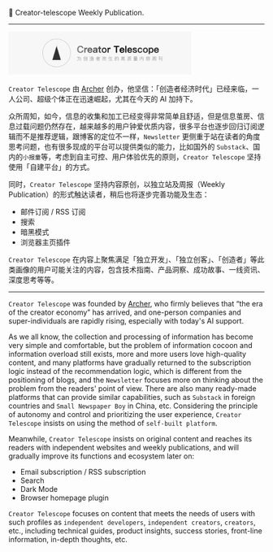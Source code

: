 🔭 Creator-telescope Weekly Publication.

---

<img src="./media/ct.png" width="360" />

`Creator Telescope` 由 [Archer](https://xiaoa.name) 创办，他坚信：「创造者经济时代」已经来临，一人公司、超级个体正在迅速崛起，尤其在今天的 AI 加持下。

众所周知，如今，信息的收集和加工已经变得非常简单且舒适，但是信息茧房、信息过载问题仍然存在，越来越多的用户钟爱优质内容，很多平台也逐步回归订阅逻辑而不是推荐逻辑，跟博客的定位不一样，`Newsletter` 更侧重于站在读者的角度思考问题，也有很多现成的平台可以提供类似的能力，比如国外的 `Substack`、国内的`小报童`等，考虑到自主可控、用户体验优先的原则，`Creator Telescope` 坚持使用「自建平台」的方式。

同时，`Creator Telescope` 坚持内容原创，以独立站及周报（Weekly Publication）的形式触达读者，稍后也将逐步完善功能及生态：

* 邮件订阅 / RSS 订阅
* 搜索
* 暗黑模式
* 浏览器主页插件

`Creator Telescope` 在内容上聚焦满足「独立开发」、「独立创客」、「创造者」等此类画像的用户可能关注的内容，包含技术指南、产品洞察、成功故事、一线资讯、深度思考等等。

---

`Creator Telescope` was founded by [Archer](https://xiaoa.name), who firmly believes that “the era of the creator economy” has arrived, and one-person companies and super-individuals are rapidly rising, especially with today's AI support.

As we all know, the collection and processing of information has become very simple and comfortable, but the problem of information cocoon and information overload still exists, more and more users love high-quality content, and many platforms have gradually returned to the subscription logic instead of the recommendation logic, which is different from the positioning of blogs, and the `Newsletter` focuses more on thinking about the problem from the readers' point of view. There are also many ready-made platforms that can provide similar capabilities, such as `Substack` in foreign countries and `Small Newspaper Boy` in China, etc. Considering the principle of autonomy and control and prioritizing the user experience, `Creator Telescope` insists on using the method of `self-built platform`.

Meanwhile, `Creator Telescope` insists on original content and reaches its readers with independent websites and weekly publications, and will gradually improve its functions and ecosystem later on:

* Email subscription / RSS subscription
* Search
* Dark Mode
* Browser homepage plugin

`Creator Telescope` focuses on content that meets the needs of users with such profiles as `independent developers`, `independent creators`, `creators`, etc., including technical guides, product insights, success stories, front-line information, in-depth thoughts, etc.

